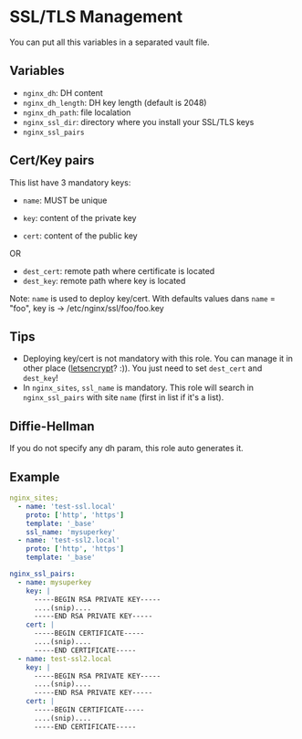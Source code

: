SSL/TLS Management
==================

You can put all this variables in a separated vault file.

Variables
---------

- `nginx_dh`: DH content
- `nginx_dh_length`: DH key length (default is 2048)
- `nginx_dh_path`: file localation
- `nginx_ssl_dir`: directory where you install your SSL/TLS keys
- `nginx_ssl_pairs`

Cert/Key pairs
--------------

This list have 3 mandatory keys:

- `name`: MUST be unique

- `key`: content of the private key
- `cert`: content of the public key

OR

- `dest_cert`: remote path where certificate is located
- `dest_key`: remote path where key is located

Note: `name` is used to deploy key/cert. With defaults values dans `name` = "foo", key is -> /etc/nginx/ssl/foo/foo.key

Tips
----

- Deploying key/cert is not mandatory with this role. You can manage it in other place ([letsencrypt](https://letsencrypt.org/)? :)). You just need to set `dest_cert` and `dest_key`!
- In `nginx_sites`, `ssl_name` is mandatory. This role will search in `nginx_ssl_pairs` with site `name` (first in list if it's a list).

Diffie-Hellman
--------------

If you do not specify any dh param, this role auto generates it.

Example
-------

```yaml
nginx_sites;
  - name: 'test-ssl.local'
    proto: ['http', 'https']
    template: '_base'
    ssl_name: 'mysuperkey'
  - name: 'test-ssl2.local'
    proto: ['http', 'https']
    template: '_base'

nginx_ssl_pairs:
  - name: mysuperkey
    key: |
      -----BEGIN RSA PRIVATE KEY-----
      ....(snip)....
      -----END RSA PRIVATE KEY-----
    cert: |
      -----BEGIN CERTIFICATE-----
      ....(snip)....
      -----END CERTIFICATE-----
  - name: test-ssl2.local
    key: |
      -----BEGIN RSA PRIVATE KEY-----
      ....(snip)....
      -----END RSA PRIVATE KEY-----
    cert: |
      -----BEGIN CERTIFICATE-----
      ....(snip)....
      -----END CERTIFICATE-----

```

